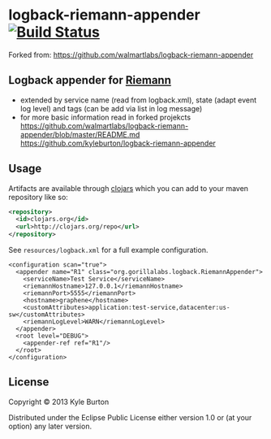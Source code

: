 # logback-riemann-appender  [![Build Status](https://travis-ci.org/gorillalabs/logback-riemann-appender.svg?branch=master)](https://travis-ci.org/gorillalabs/logback-riemann-appender)

Forked from: https://github.com/walmartlabs/logback-riemann-appender

## Logback appender for [Riemann](http://riemann.io/)

- extended by service name (read from logback.xml), state (adapt event log level) and tags (can be add via list in log message)
- for more basic information read in forked projekcts
 https://github.com/walmartlabs/logback-riemann-appender/blob/master/README.md
 https://github.com/kyleburton/logback-riemann-appender


## Usage

Artifacts are available through
[clojars](https://clojars.org/gorillalabs/logback-riemann-appender) which you can add
to your maven repository like so:

```xml
<repository>
  <id>clojars.org</id>
  <url>http://clojars.org/repo</url>
</repository>
```

See `resources/logback.xml` for a full example configuration.

    <configuration scan="true">
      <appender name="R1" class="org.gorillalabs.logback.RiemannAppender">
        <serviceName>Test Service</serviceName>
        <riemannHostname>127.0.0.1</riemannHostname>
        <riemannPort>5555</riemannPort>
        <hostname>graphene</hostname>
        <customAttributes>application:test-service,datacenter:us-sw</customAttributes>
		<riemannLogLevel>WARN</riemannLogLevel>
      </appender>
      <root level="DEBUG">
        <appender-ref ref="R1"/>
      </root>
    </configuration>

## License

Copyright © 2013 Kyle Burton

Distributed under the Eclipse Public License either version 1.0 or (at
your option) any later version.
